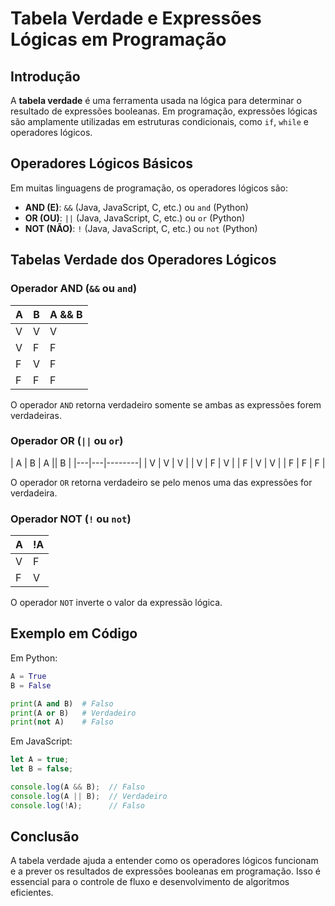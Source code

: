 # Tabela Verdade e Expressões Lógicas em Programação

## Introdução
A **tabela verdade** é uma ferramenta usada na lógica para determinar o resultado de expressões booleanas. Em programação, expressões lógicas são amplamente utilizadas em estruturas condicionais, como `if`, `while` e operadores lógicos.

## Operadores Lógicos Básicos
Em muitas linguagens de programação, os operadores lógicos são:

- **AND (E)**: `&&` (Java, JavaScript, C, etc.) ou `and` (Python)
- **OR (OU)**: `||` (Java, JavaScript, C, etc.) ou `or` (Python)
- **NOT (NÃO)**: `!` (Java, JavaScript, C, etc.) ou `not` (Python)

## Tabelas Verdade dos Operadores Lógicos

### Operador AND (`&&` ou `and`)
| A | B | A && B |
|---|---|--------|
| V | V | V      |
| V | F | F      |
| F | V | F      |
| F | F | F      |

O operador `AND` retorna verdadeiro somente se ambas as expressões forem verdadeiras.

### Operador OR (`||` ou `or`)
| A | B | A || B |
|---|---|--------|
| V | V | V      |
| V | F | V      |
| F | V | V      |
| F | F | F      |

O operador `OR` retorna verdadeiro se pelo menos uma das expressões for verdadeira.

### Operador NOT (`!` ou `not`)
| A | !A |
|---|----|
| V | F  |
| F | V  |

O operador `NOT` inverte o valor da expressão lógica.

## Exemplo em Código
Em Python:
```python
A = True
B = False

print(A and B)  # Falso
print(A or B)   # Verdadeiro
print(not A)    # Falso
```

Em JavaScript:
```javascript
let A = true;
let B = false;

console.log(A && B);  // Falso
console.log(A || B);  // Verdadeiro
console.log(!A);      // Falso
```

## Conclusão
A tabela verdade ajuda a entender como os operadores lógicos funcionam e a prever os resultados de expressões booleanas em programação. Isso é essencial para o controle de fluxo e desenvolvimento de algoritmos eficientes.

